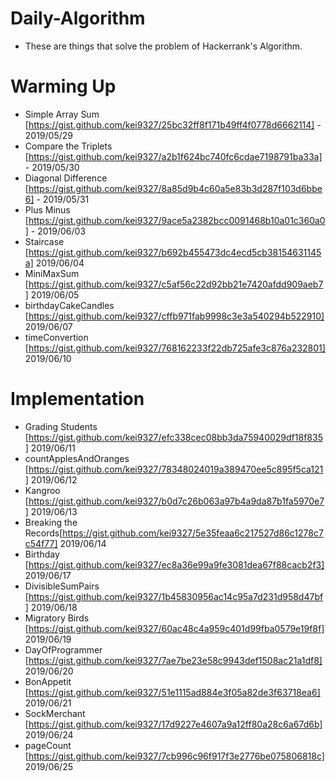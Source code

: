 # Daily-Algorithm
- These are things that solve the problem of Hackerrank's Algorithm.

# Warming Up
  * Simple Array Sum [https://gist.github.com/kei9327/25bc32ff8f171b49ff4f0778d6662114] - 2019/05/29
  * Compare the Triplets [https://gist.github.com/kei9327/a2b1f624bc740fc6cdae7198791ba33a] - 2019/05/30
  * Diagonal Difference [https://gist.github.com/kei9327/8a85d9b4c60a5e83b3d287f103d6bbe6] - 2019/05/31
  * Plus Minus [https://gist.github.com/kei9327/9ace5a2382bcc0091468b10a01c360a0] - 2019/06/03
  * Staircase [https://gist.github.com/kei9327/b692b455473dc4ecd5cb38154631145a] 2019/06/04
  * MiniMaxSum [https://gist.github.com/kei9327/c5af56c22d92bb21e7420afdd909aeb7] 2019/06/05
  * birthdayCakeCandles [https://gist.github.com/kei9327/cffb971fab9998c3e3a540294b522910] 2019/06/07
  * timeConvertion [https://gist.github.com/kei9327/768162233f22db725afe3c876a232801] 2019/06/10
  
# Implementation
  * Grading Students [https://gist.github.com/kei9327/efc338cec08bb3da75940029df18f835] 2019/06/11
  * countApplesAndOranges [https://gist.github.com/kei9327/78348024019a389470ee5c895f5ca121] 2019/06/12
  * Kangroo [https://gist.github.com/kei9327/b0d7c26b063a97b4a9da87b1fa5970e7] 2019/06/13
  * Breaking the Records[https://gist.github.com/kei9327/5e35feaa6c217527d86c1278c7c54f77] 2019/06/14
  * Birthday [https://gist.github.com/kei9327/ec8a36e99a9fe3081dea67f88cacb2f3] 2019/06/17
  * DivisibleSumPairs [https://gist.github.com/kei9327/1b45830956ac14c95a7d231d958d47bf] 2019/06/18
  * Migratory Birds [https://gist.github.com/kei9327/60ac48c4a959c401d99fba0579e19f8f] 2019/06/19
  * DayOfProgrammer [https://gist.github.com/kei9327/7ae7be23e58c9943def1508ac21a1df8] 2019/06/20
  * BonAppetit [https://gist.github.com/kei9327/51e1115ad884e3f05a82de3f63718ea6] 2019/06/21
  * SockMerchant [https://gist.github.com/kei9327/17d9227e4607a9a12ff80a28c6a67d6b] 2019/06/24
  * pageCount [https://gist.github.com/kei9327/7cb996c96f917f3e2776be075806818c] 2019/06/25
